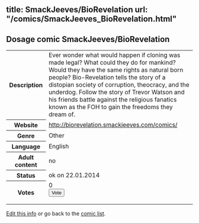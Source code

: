 title: SmackJeeves/BioRevelation
url: "/comics/SmackJeeves_BioRevelation.html"
---
Dosage comic SmackJeeves/BioRevelation
-----------------------------------------

<p id="msg"></p>
<script type="text/javascript">
if (window.location.search === '?edit_info_mail=sent_ok') {
  var elem = document.getElementById("msg");
  elem.innerHTML = 'Edited information sucessfully sent for review, which is usually done daily. Thanks!';
  elem.className = 'ok';
}
</script>
<table class="comicinfo">
<tr>
<th>Description</th><td>Ever wonder what would happen if cloning was made legal? What could they do for mankind? Would they have the same rights as natural born people? Bio-Revelation tells the story of a distopian society of corruption, theocracy, and the underdog. Follow the story of Trevor Watson and his friends battle against the religious fanatics known as the FOH to gain the freedoms they dream of.</td>
</tr>
<tr>
<th>Website</th><td><a href="http://biorevelation.smackjeeves.com/comics/">http://biorevelation.smackjeeves.com/comics/</a></td>
</tr>
<tr>
<th>Genre</th><td>Other</td>
</tr>
<tr>
<th>Language</th><td>English</td>
</tr>
<tr>
<th>Adult content</th><td>no</td>
</tr>
<tr>
<th>Status</th><td>ok on 22.01.2014</td>
</tr>
<tr>
<th>Votes</th><td>0
<form action="http://gaecounter.appspot.com/count/" method="POST">
<input name="name" type="hidden" value="SmackJeeves_BioRevelation"/>
<input name="uid" type="hidden" id="voteuid" value=""/>
<input type="submit" value="Vote"/>
</form>
</td>
</tr>
</table>
<script type="text/javascript">
var ua = navigator.userAgent;
document.getElementById("voteuid").value = ua.replace(/[^a-zA-Z0-9\._:]/g , "_");;
</script>

[Edit this info](SmackJeeves_BioRevelation_edit.html) or go back to the [comic list](../comic-index.html).
